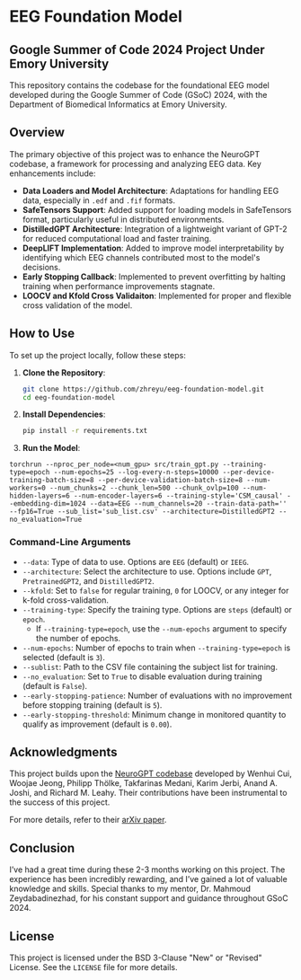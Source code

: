 # EEG Foundation Model

## Google Summer of Code 2024 Project Under Emory University

This repository contains the codebase for the foundational EEG model developed during the Google Summer of Code (GSoC) 2024, with the Department of Biomedical Informatics at Emory University.

## Overview

The primary objective of this project was to enhance the NeuroGPT codebase, a framework for processing and analyzing EEG data. Key enhancements include:

- **Data Loaders and Model Architecture**: Adaptations for handling EEG data, especially in `.edf` and `.fif` formats.
- **SafeTensors Support**: Added support for loading models in SafeTensors format, particularly useful in distributed environments.
- **DistilledGPT Architecture**: Integration of a lightweight variant of GPT-2 for reduced computational load and faster training.
- **DeepLIFT Implementation**: Added to improve model interpretability by identifying which EEG channels contributed most to the model's decisions.
- **Early Stopping Callback**: Implemented to prevent overfitting by halting training when performance improvements stagnate.
- **LOOCV and Kfold Cross Validaiton**: Implemented for proper and flexible cross validation of the model.  

## How to Use

To set up the project locally, follow these steps:

1. **Clone the Repository**:
    ```bash
    git clone https://github.com/zhreyu/eeg-foundation-model.git
    cd eeg-foundation-model
    ```

2. **Install Dependencies**:
    ```bash
    pip install -r requirements.txt
    ```

3. **Run the Model**:
    
```
torchrun --nproc_per_node=<num_gpu> src/train_gpt.py --training-type=epoch --num-epochs=25 --log-every-n-steps=10000 --per-device-training-batch-size=8 --per-device-validation-batch-size=8 --num-workers=0 --num_chunks=2 --chunk_len=500 --chunk_ovlp=100 --num-hidden-layers=6 --num-encoder-layers=6 --training-style='CSM_causal' --embedding-dim=1024 --data=EEG --num_channels=20 --train-data-path='' --fp16=True --sub_list='sub_list.csv' --architecture=DistilledGPT2 --no_evaluation=True
```

### Command-Line Arguments

- `--data`: Type of data to use. Options are `EEG` (default) or `IEEG`.
- `--architecture`: Select the architecture to use. Options include `GPT`, `PretrainedGPT2`, and `DistilledGPT2`.
- `--kfold`: Set to `false` for regular training, `0` for LOOCV, or any integer for k-fold cross-validation.
- `--training-type`: Specify the training type. Options are `steps` (default) or `epoch`.
    - If `--training-type=epoch`, use the `--num-epochs` argument to specify the number of epochs.
- `--num-epochs`: Number of epochs to train when `--training-type=epoch` is selected (default is `3`).
- `--sublist`: Path to the CSV file containing the subject list for training.
- `--no_evaluation`: Set to `True` to disable evaluation during training (default is `False`).
- `--early-stopping-patience`: Number of evaluations with no improvement before stopping training (default is `5`).
- `--early-stopping-threshold`: Minimum change in monitored quantity to qualify as improvement (default is `0.00`).

## Acknowledgments

This project builds upon the [NeuroGPT codebase](https://github.com/wenhui0206/NeuroGPT) developed by Wenhui Cui, Woojae Jeong, Philipp Thölke, Takfarinas Medani, Karim Jerbi, Anand A. Joshi, and Richard M. Leahy. Their contributions have been instrumental to the success of this project.

For more details, refer to their [arXiv paper](https://arxiv.org/abs/2311.03764).

## Conclusion

I’ve had a great time during these 2-3 months working on this project. The experience has been incredibly rewarding, and I’ve gained a lot of valuable knowledge and skills. Special thanks to my mentor, Dr. Mahmoud Zeydabadinezhad, for his constant support and guidance throughout GSoC 2024. 

## License

This project is licensed under the BSD 3-Clause "New" or "Revised" License. See the `LICENSE` file for more details.

